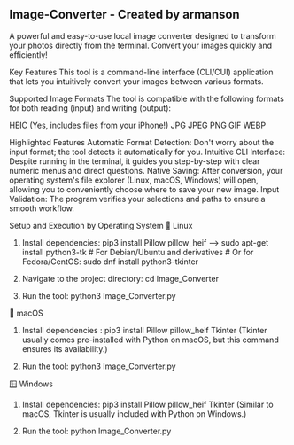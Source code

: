 ## Image-Converter - Created by armanson
A powerful and easy-to-use local image converter designed to transform your photos directly from the terminal. Convert your images quickly and efficiently!

Key Features
This tool is a command-line interface (CLI/CUI) application that lets you intuitively convert your images between various formats.

Supported Image Formats
The tool is compatible with the following formats for both reading (input) and writing (output):

HEIC (Yes, includes files from your iPhone!)
JPG
JPEG
PNG
GIF
WEBP

Highlighted Features
Automatic Format Detection: Don't worry about the input format; the tool detects it automatically for you.
Intuitive CLI Interface: Despite running in the terminal, it guides you step-by-step with clear numeric menus and direct questions.
Native Saving: After conversion, your operating system's file explorer (Linux, macOS, Windows) will open, allowing you to conveniently choose where to save your new image.
Input Validation: The program verifies your selections and paths to ensure a smooth workflow.

Setup and Execution by Operating System
🐧 Linux
1. Install dependencies: pip3 install Pillow pillow_heif --> sudo apt-get install python3-tk # For Debian/Ubuntu and derivatives # Or for Fedora/CentOS: sudo dnf install python3-tkinter

2. Navigate to the project directory: cd Image_Converter

3. Run the tool: python3 Image_Converter.py
   
🍎 macOS
1. Install dependencies : pip3 install Pillow pillow_heif Tkinter (Tkinter usually comes pre-installed with Python on macOS, but this command ensures its availability.)

2. Run the tool: python3 Image_Converter.py

🪟 Windows
1. Install dependencies: pip3 install Pillow pillow_heif Tkinter (Similar to macOS, Tkinter is usually included with Python on Windows.)

2. Run the tool: python Image_Converter.py

